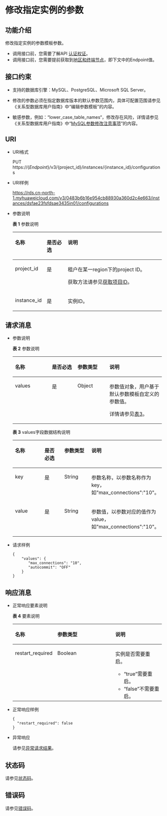 # 修改指定实例的参数<a name="rds_09_0305"></a>

## 功能介绍<a name="section563650143816"></a>

修改指定实例的参数模板参数。

-   调用接口前，您需要了解API  [认证权证](认证鉴权.md)。
-   调用接口前，您需要提前获取到[地区和终端节点](http://developer.huaweicloud.com/endpoint)，即下文中的Endpoint值。

## 接口约束<a name="section1461493103419"></a>

-   支持的数据库引擎：MySQL、PostgreSQL、Microsoft SQL Server。

-   修改的参数必须在指定数据库版本的默认参数范围内，具体可配置范围请参见《关系型数据库用户指南》中“编辑参数模板”的内容。
-   敏感参数，例如：“lower\_case\_table\_names“，修改存在风险，详情请参见《关系型数据库用户指南》中“[MySQL参数修改注意事项](https://support.huaweicloud.com/usermanual-rds/rds_08_00001.html)”的内容。

## URI<a name="section116519011384"></a>

-   URI格式

    PUT https://\{_Endpoint_\}/v3/\{project\_id\}/instances/\{instance\_id\}/configurations

-   URI样例

    https://rds.cn-north-1.myhuaweicloud.com/v3/0483b6b16e954cb88930a360d2c4e663/instances/dsfae23fsfdsae3435in01/configurations

-   参数说明

    **表 1**  参数说明

    <a name="table156666010383"></a>
    <table><thead align="left"><tr id="row18948107387"><th class="cellrowborder" valign="top" width="21.21%" id="mcps1.2.4.1.1"><p id="p1194880153810"><a name="p1194880153810"></a><a name="p1194880153810"></a>名称</p>
    </th>
    <th class="cellrowborder" valign="top" width="14.14%" id="mcps1.2.4.1.2"><p id="p594815053817"><a name="p594815053817"></a><a name="p594815053817"></a>是否必选</p>
    </th>
    <th class="cellrowborder" valign="top" width="64.64999999999999%" id="mcps1.2.4.1.3"><p id="p394813018383"><a name="p394813018383"></a><a name="p394813018383"></a>说明</p>
    </th>
    </tr>
    </thead>
    <tbody><tr id="row2948130153820"><td class="cellrowborder" valign="top" width="21.21%" headers="mcps1.2.4.1.1 "><p id="p129488015381"><a name="p129488015381"></a><a name="p129488015381"></a>project_id</p>
    </td>
    <td class="cellrowborder" valign="top" width="14.14%" headers="mcps1.2.4.1.2 "><p id="p29482006386"><a name="p29482006386"></a><a name="p29482006386"></a>是</p>
    </td>
    <td class="cellrowborder" valign="top" width="64.64999999999999%" headers="mcps1.2.4.1.3 "><p id="p1594814073813"><a name="p1594814073813"></a><a name="p1594814073813"></a>租户在某一region下的project ID。</p>
    <p id="p88831119867"><a name="p88831119867"></a><a name="p88831119867"></a>获取方法请参见<a href="获取项目ID.md">获取项目ID</a>。</p>
    </td>
    </tr>
    <tr id="row17948707388"><td class="cellrowborder" valign="top" width="21.21%" headers="mcps1.2.4.1.1 "><p id="p1094811012382"><a name="p1094811012382"></a><a name="p1094811012382"></a>instance_id</p>
    </td>
    <td class="cellrowborder" valign="top" width="14.14%" headers="mcps1.2.4.1.2 "><p id="p4948205386"><a name="p4948205386"></a><a name="p4948205386"></a>是</p>
    </td>
    <td class="cellrowborder" valign="top" width="64.64999999999999%" headers="mcps1.2.4.1.3 "><p id="p194814033815"><a name="p194814033815"></a><a name="p194814033815"></a>实例ID。</p>
    </td>
    </tr>
    </tbody>
    </table>


## 请求消息<a name="section37136013381"></a>

-   参数说明

    **表 2**  参数说明

    <a name="table17301053815"></a>
    <table><thead align="left"><tr id="row17964120113817"><th class="cellrowborder" valign="top" width="24.69%" id="mcps1.2.5.1.1"><p id="p1296414014382"><a name="p1296414014382"></a><a name="p1296414014382"></a>名称</p>
    </th>
    <th class="cellrowborder" valign="top" width="17.150000000000002%" id="mcps1.2.5.1.2"><p id="p119641902388"><a name="p119641902388"></a><a name="p119641902388"></a>是否必选</p>
    </th>
    <th class="cellrowborder" valign="top" width="21.43%" id="mcps1.2.5.1.3"><p id="p14964140103819"><a name="p14964140103819"></a><a name="p14964140103819"></a>参数类型</p>
    </th>
    <th class="cellrowborder" valign="top" width="36.730000000000004%" id="mcps1.2.5.1.4"><p id="p1596410023814"><a name="p1596410023814"></a><a name="p1596410023814"></a>说明</p>
    </th>
    </tr>
    </thead>
    <tbody><tr id="row7964102380"><td class="cellrowborder" valign="top" width="24.69%" headers="mcps1.2.5.1.1 "><p id="p179641309380"><a name="p179641309380"></a><a name="p179641309380"></a>values</p>
    </td>
    <td class="cellrowborder" valign="top" width="17.150000000000002%" headers="mcps1.2.5.1.2 "><p id="p169644053814"><a name="p169644053814"></a><a name="p169644053814"></a>是</p>
    </td>
    <td class="cellrowborder" valign="top" width="21.43%" headers="mcps1.2.5.1.3 "><p id="p09646073812"><a name="p09646073812"></a><a name="p09646073812"></a>Object</p>
    </td>
    <td class="cellrowborder" valign="top" width="36.730000000000004%" headers="mcps1.2.5.1.4 "><p id="p09641305389"><a name="p09641305389"></a><a name="p09641305389"></a>参数值对象，用户基于默认参数模板自定义的参数值。</p>
    <p id="p128891559123615"><a name="p128891559123615"></a><a name="p128891559123615"></a>详情请参见<a href="#table12745180163820">表3</a>。</p>
    </td>
    </tr>
    </tbody>
    </table>

    **表 3**  values字段数据结构说明

    <a name="table12745180163820"></a>
    <table><thead align="left"><tr id="row19643018386"><th class="cellrowborder" valign="top" width="24.490000000000002%" id="mcps1.2.5.1.1"><p id="p896413010389"><a name="p896413010389"></a><a name="p896413010389"></a>名称</p>
    </th>
    <th class="cellrowborder" valign="top" width="17.349999999999998%" id="mcps1.2.5.1.2"><p id="p149647093818"><a name="p149647093818"></a><a name="p149647093818"></a>是否必选</p>
    </th>
    <th class="cellrowborder" valign="top" width="21.43%" id="mcps1.2.5.1.3"><p id="p1096416010381"><a name="p1096416010381"></a><a name="p1096416010381"></a>参数类型</p>
    </th>
    <th class="cellrowborder" valign="top" width="36.730000000000004%" id="mcps1.2.5.1.4"><p id="p1964150113810"><a name="p1964150113810"></a><a name="p1964150113810"></a>说明</p>
    </th>
    </tr>
    </thead>
    <tbody><tr id="row696470153811"><td class="cellrowborder" valign="top" width="24.490000000000002%" headers="mcps1.2.5.1.1 "><p id="p17964130193815"><a name="p17964130193815"></a><a name="p17964130193815"></a>key</p>
    </td>
    <td class="cellrowborder" valign="top" width="17.349999999999998%" headers="mcps1.2.5.1.2 "><p id="p1096417018381"><a name="p1096417018381"></a><a name="p1096417018381"></a>是</p>
    </td>
    <td class="cellrowborder" valign="top" width="21.43%" headers="mcps1.2.5.1.3 "><p id="p4964100163820"><a name="p4964100163820"></a><a name="p4964100163820"></a>String</p>
    </td>
    <td class="cellrowborder" valign="top" width="36.730000000000004%" headers="mcps1.2.5.1.4 "><p id="p19642053818"><a name="p19642053818"></a><a name="p19642053818"></a>参数名称，以参数名称作为key，如"max_connections":"10"。</p>
    </td>
    </tr>
    <tr id="row1196415053814"><td class="cellrowborder" valign="top" width="24.490000000000002%" headers="mcps1.2.5.1.1 "><p id="p696411018385"><a name="p696411018385"></a><a name="p696411018385"></a>value</p>
    </td>
    <td class="cellrowborder" valign="top" width="17.349999999999998%" headers="mcps1.2.5.1.2 "><p id="p9964401383"><a name="p9964401383"></a><a name="p9964401383"></a>是</p>
    </td>
    <td class="cellrowborder" valign="top" width="21.43%" headers="mcps1.2.5.1.3 "><p id="p09647018388"><a name="p09647018388"></a><a name="p09647018388"></a>String</p>
    </td>
    <td class="cellrowborder" valign="top" width="36.730000000000004%" headers="mcps1.2.5.1.4 "><p id="p209641004383"><a name="p209641004383"></a><a name="p209641004383"></a>参数值，以参数对应的值作为value，如"max_connections":"10"。</p>
    </td>
    </tr>
    </tbody>
    </table>


-   请求样例

    ```
    { 
        "values": { 
           "max_connections": "10", 
           "autocommit": "OFF" 
        }
    }
    ```


## 响应消息<a name="section77762093812"></a>

-   正常响应要素说明

    **表 4**  要素说明

    <a name="table1477614093818"></a>
    <table><thead align="left"><tr id="row6964308384"><th class="cellrowborder" valign="top" width="25.509999999999998%" id="mcps1.2.4.1.1"><p id="p1096410017380"><a name="p1096410017380"></a><a name="p1096410017380"></a>名称</p>
    </th>
    <th class="cellrowborder" valign="top" width="40.82%" id="mcps1.2.4.1.2"><p id="p129648023816"><a name="p129648023816"></a><a name="p129648023816"></a>参数类型</p>
    </th>
    <th class="cellrowborder" valign="top" width="33.67%" id="mcps1.2.4.1.3"><p id="p169647014384"><a name="p169647014384"></a><a name="p169647014384"></a>说明</p>
    </th>
    </tr>
    </thead>
    <tbody><tr id="row096412073812"><td class="cellrowborder" valign="top" width="25.509999999999998%" headers="mcps1.2.4.1.1 "><p id="p896419003819"><a name="p896419003819"></a><a name="p896419003819"></a>restart_required</p>
    </td>
    <td class="cellrowborder" valign="top" width="40.82%" headers="mcps1.2.4.1.2 "><p id="p1396417033819"><a name="p1396417033819"></a><a name="p1396417033819"></a>Boolean</p>
    </td>
    <td class="cellrowborder" valign="top" width="33.67%" headers="mcps1.2.4.1.3 "><p id="p0964100183811"><a name="p0964100183811"></a><a name="p0964100183811"></a>实例是否需要重启。</p>
    <a name="ul896417073811"></a><a name="ul896417073811"></a><ul id="ul896417073811"><li><span class="parmvalue" id="parmvalue148841411183714"><a name="parmvalue148841411183714"></a><a name="parmvalue148841411183714"></a>“true”</span>需要重启。</li><li><span class="parmvalue" id="parmvalue117951119121610"><a name="parmvalue117951119121610"></a><a name="parmvalue117951119121610"></a>“false”</span>不需要重启。</li></ul>
    </td>
    </tr>
    </tbody>
    </table>

-   正常响应样例

    ```
    {
      "restart_required": false
    }
    ```

-   异常响应

    请参见[异常请求结果](异常请求结果.md)。


## 状态码<a name="section4778540915440"></a>

请参见[状态码](状态码.md)。

## 错误码<a name="section946032144017"></a>

请参见[错误码](错误码.md)。

